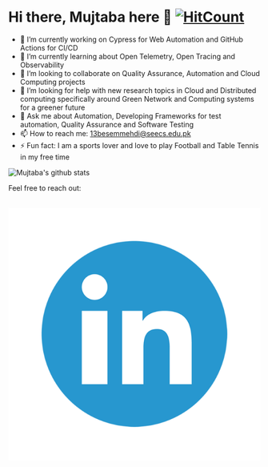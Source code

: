 # Hi there, Mujtaba here 👋 [![HitCount](http://hits.dwyl.com/mujjazi/https://githubcom/mujjazi/mujjazi/.svg)](http://hits.dwyl.com/mujjazi/https://githubcom/mujjazi/mujjazi/)




- 🔭 I’m currently working on Cypress for Web Automation and GitHub Actions for CI/CD
- 🌱 I’m currently learning about Open Telemetry, Open Tracing and Observability
- 👯 I’m looking to collaborate on Quality Assurance, Automation and Cloud Computing projects
- 🤔 I’m looking for help with new research topics in Cloud and Distributed computing specifically around Green Network and Computing systems for a greener future
- 💬 Ask me about Automation, Developing Frameworks for test automation, Quality Assurance and Software Testing 
- 📫 How to reach me: 13besemmehdi@seecs.edu.pk
- ⚡ Fun fact: I am a sports lover and love to play Football and Table Tennis in my free time

![Mujtaba's github stats](https://github-readme-stats.vercel.app/api?username=mujjazi&show_icons=true)

Feel free to reach out:

&nbsp; &nbsp; &nbsp; &nbsp;[![LinkedIn](https://github.com/mujjazi/mujjazi/blob/master/link.png)](https://www.linkedin.com/in/mujtabamehdi9) 


